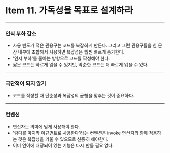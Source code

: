 # Item 11. 가독성을 목표로 설계하라

- - -

### 인식 부하 감소
* 사용 빈도가 적은 관용구는 코드를 복잡하게 만든다. 그리고 그런 관용구들을 한 문장 내부에 조합해서 사용하면 복잡성은 훨씬 빠르게 증가한다.
* '인지 부하'를 줄아는 방향으로 코드를 작성해야 한다.
* 짧은 코드는 빠르게 읽을 수 있지만, 익순한 코드는 더 빠르게 읽을 수 있다.

- - -

### 극단적이 되지 않기
* 코드를 작성할 때 단순성과 복잡성의 균형을 맞추는 것이 중요하다.

- - -

### 컨벤션
* 연산자는 의미에 맞게 사용해야 한다.
* '람다를 마지막 아규먼트로 사용한다'라는 컨벤션은 invoke 연산자와 함께 적용하는 것은 복잡성을 키울 수 있으므로 신중히 해야한다.
* 이미 언어에 내장되어 있는 기능은 다시 만들 필요 없다.
